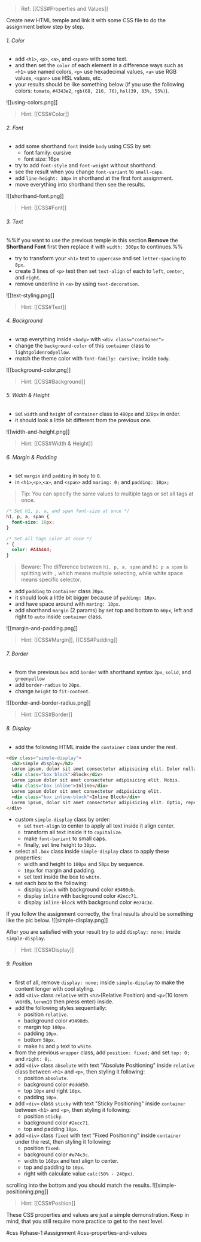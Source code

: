 > Ref: [[CSS#Properties and Values]]

Create new HTML temple and link it with some CSS file to do the assignment below step by step.
###### 1. Color
- add `<h1>`, `<p>`, `<a>`, and `<span>` with some text. 
- and then set the `color` of each element in a difference ways such as `<h1>` use named colors, `<p>` use hexadecimal values, `<a>` use RGB values, `<span>` use HSL values, etc.
- your results should be like something below (if you use the following colors: `tomato`, `#4343e2`, `rgb(68, 216, 76)`, `hsl(39, 83%, 55%)`).

![[using-colors.png]]

>Hint: [[CSS#Color]]

###### 2. Font
- add some shorthand `font` inside `body` using CSS by set:
	- font family: cursive
	- font size: 16px
- try to add `font-style` and `font-weight` without shorthand.
- see the result when you change `font-variant` to `small-caps`.
- add `line-height: 10px` in shorthand at the first font assignment.
- move everything into shorthand then see the results.

![[shorthand-font.png]]

>Hint: [[CSS#Font]]

###### 3. Text
%%If you want to use the previous temple in this section **Remove** the **Shorthand Font** first then replace it with `width: 300px` to continues.%%

- try to transform your `<h1>` text to `uppercase` and set `letter-spacing` to `8px`.
- create 3 lines of `<p>` text then set `text-align` of each to `left`, `center`, and `right`.
- remove underline in `<a>` by using `text-decoration`.

![[text-styling.png]]

>Hint: [[CSS#Text]]

###### 4. Background
- wrap everything inside `<body>` with `<div class="container">`
- change the `background-color` of this `container` class to `lightgoldenrodyellow`.
- match the theme color with `font-family: cursive;` inside `body`.

![[background-color.png]]

>Hint: [[CSS#Background]]

###### 5. Width & Height
- set `width` and `height` of `container` class to `480px` and `320px` in order.
- it should look a little bit different from the previous one.

![[width-and-height.png]]

>Hint: [[CSS#Width & Height]]

###### 6. Margin & Padding
- set `margin` and `padding` in `body` to `0`.
- in `<h1>`,`<p>`,`<a>`, and `<span>` add `maring: 0;` and `padding: 10px;`

>Tip: You can specify the same values to multiple tags or set all tags at once.
```css
/* Set h1, p, a, and span font-size at once */
h1, p, a, span {
  font-size: 16px;
}

/* Set all tags color at once */
* {
  color: #A4A4A4;
}
```

>Beware: The difference between `h1, p, a, span` and `h1 p a span` is splitting with `,` which means multiple selecting, while white space means specific selector.

- add `padding` to `container` class `20px`.
- it should look a little bit bigger because of `padding: 10px`.
- and have space around with `maring: 10px`.
- add shorthand `margin` (2 params) by set top and bottom to `60px`, left and right to `auto` inside `container` class.

![[margin-and-padding.png]]

>Hint: [[CSS#Margin]], [[CSS#Padding]]

###### 7. Border
- from the previous `box` add `border` with shorthand syntax `2px`, `solid`, and `greenyellow`
- add `border-radius` to `20px`.
- change `height` to `fit-content`.

![[border-and-border-radius.png]]

>Hint: [[CSS#Border]]

###### 8. Display
- add the following HTML inside the `container` class under the rest.
```html
<div class="simple-display">
  <h2>simple display</h2>
  Lorem ipsum, dolor sit amet consectetur adipisicing elit. Dolor nulla ipsum id.
  <div class="box block">Block</div>
  Lorem ipsum dolor sit amet consectetur adipisicing elit. Nobis.
  <div class="box inline">Inline</div>
  Lorem ipsum dolor sit amet consectetur adipisicing elit.
  <div class="box inline-block">Inline Block</div>
  Lorem ipsum, dolor sit amet consectetur adipisicing elit. Optio, repellendus laboriosam.
</div>
```
- custom `simple-display` class by order:
	- set `text-align` to center to apply all text inside it align center.
	- transform all text inside it to `capitalize`.
	- make `font-bariant` to small caps.
	- finally, set line height to `30px`.
- select all `.box` class inside `simple-display` class to apply these properties:
	- width and height to `100px` and `50px` by sequence.
	- `10px` for margin and padding.
	- set text inside the box to `white`.
- set each box to the following:
	- display `block` with background color `#3498db`.
	- display `inline` with background color `#2ecc71`.
	- display `inline-block` with background color `#e74c3c`.

If you follow the assignment correctly, the final results should be something like the pic below.
![[simple-display.png]]

After you are satisfied with your result try to add `display: none;` inside `simple-display`.

>Hint: [[CSS#Display]]

###### 9. Position
- first of all, remove `display: none;` inside `simple-display` to make the content longer with cool styling.
- add `<div>` class `relative` with `<h2>`(Relative Position) and `<p>`(10 lorem words, `lorem10` then press enter) inside.
- add the following styles sequentially:
	- position `relative`.
	- background color `#3498db`.
	- margin top `100px`.
	- padding `10px`.
	- bottom `50px`.
	- make `h1` and `p` text to `white`.
- from the previous `wrapper` class, add `position: fixed;` and set `top: 0;` and `right: 0;`.
- add `<div>` class `absolute` with text "Absolute Positioning" inside `relative` class between `<h1>` and `<p>`, then styling it following:
	- position `absolute`.
	- background color `#dddd50`.
	- top `10px` and right `10px`.
	- padding `10px`.
- add `<div>` class `sticky` with text "Sticky Positioning" inside `container` between `<h1>` and `<p>`, then styling it following:
	- position `sticky`.
	- background color `#2ecc71`.
	- top and padding `10px`.
- add `<div>` class `fixed` with text "Fixed Positioning" inside `container` under the rest, then styling it following:
	- position `fixed`.
	- background color `#e74c3c`.
	- width to `160px` and text align to center.
	- top and padding to `10px`. 
	- right with calculate value `calc(50% - 240px)`.

scrolling into the bottom and you should match the results.
![[simple-positioning.png]]

>Hint: [[CSS#Position]]

These CSS properties and values are just a simple demonstration. Keep in mind, that you still require more practice to get to the next level.


#css #phase-1 #assignment #css-properties-and-values